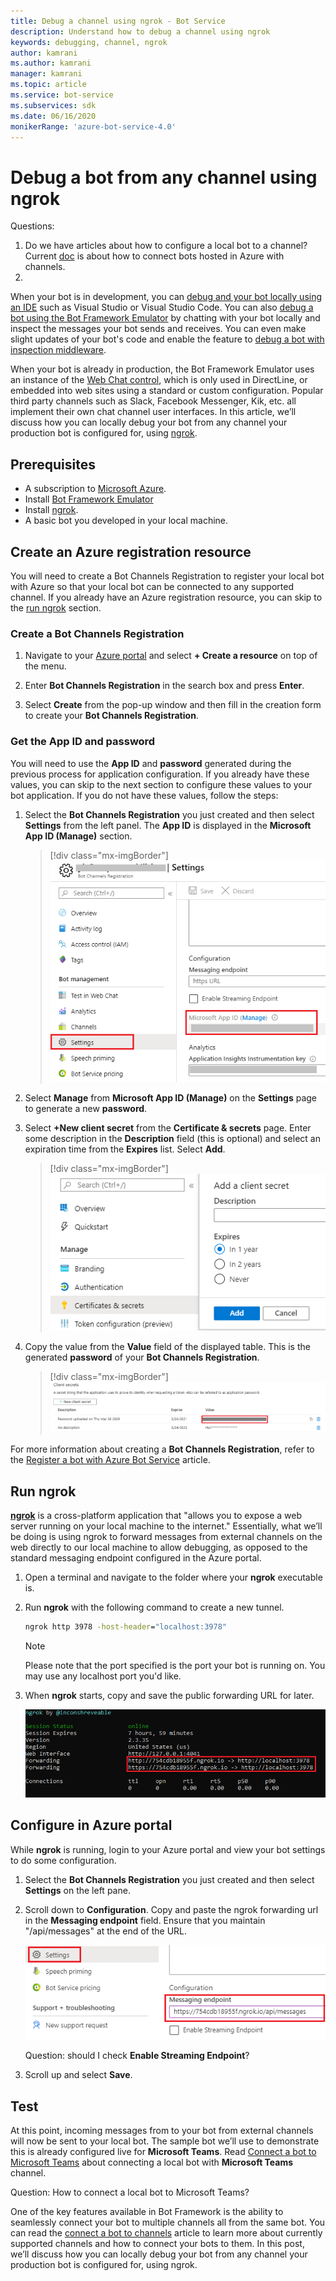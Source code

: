 ```yaml
---
title: Debug a channel using ngrok - Bot Service
description: Understand how to debug a channel using ngrok
keywords: debugging, channel, ngrok
author: kamrani
ms.author: kamrani
manager: kamrani
ms.topic: article
ms.service: bot-service
ms.subservices: sdk
ms.date: 06/16/2020
monikerRange: 'azure-bot-service-4.0'
---
```


# Debug a bot from any channel using ngrok

Questions:
1. Do we have articles about how to configure a local bot to a channel? Current [doc](https://docs.microsoft.com/azure/bot-service/bot-service-manage-channels?view=azure-bot-service-4.0) is about how to connect bots hosted in Azure with channels.
2. 

When your bot is in development, you can [debug and your bot locally using an IDE](https://docs.microsoft.com/azure/bot-service/bot-service-debug-bot?view=azure-bot-service-4.0) such as Visual Studio or Visual Studio Code. You can also [debug a bot using the Bot Framework Emulator](https://docs.microsoft.com/azure/bot-service/bot-service-debug-emulator?view=azure-bot-service-4.0) by chatting with your bot locally and inspect the messages your bot sends and receives. You can even make slight updates of your bot's code and enable the feature to [debug a bot with inspection middleware](https://docs.microsoft.com/azure/bot-service/bot-service-debug-inspection-middleware?view=azure-bot-service-4.0).

When your bot is already in production, the Bot Framework Emulator uses an instance of the [Web Chat control](https://github.com/Microsoft/BotFramework-WebChat), which is only used in DirectLine, or embedded into web sites using a standard or custom configuration. Popular third party channels such as Slack, Facebook Messenger, Kik, etc. all implement their own chat channel user interfaces. In this article, we’ll discuss how you can locally debug your bot from any channel your production bot is configured for, using [ngrok](https://ngrok.com/docs).

## Prerequisites

* A subscription to [Microsoft Azure](https://azure.microsoft.com/).
* Install [Bot Framework Emulator](https://github.com/Microsoft/BotFramework-Emulator/blob/master/README.md)
* Install [ngrok](https://ngrok.com/).
* A basic bot you developed in your local machine.

## Create an Azure registration resource

You will need to create a Bot Channels Registration to register your local bot with Azure so that your local bot can be connected to any supported channel. If you already have an Azure registration resource, you can skip to the [run ngrok](#run-ngrok) section. 

### Create a Bot Channels Registration

1. Navigate to your [Azure portal](https://azure.microsoft.com) and select **+ Create a resource** on top of the menu.

2. Enter **Bot Channels Registration** in the search box and press **Enter**.

3. Select **Create** from the pop-up window and then fill in the creation form to create your **Bot Channels Registration**.

### Get the App ID and password

You will need to use the **App ID** and **password** generated during the previous process for application configuration. If you already have these values, you can skip to the next section to configure these values to your bot application. If you do not have these values, follow the steps: 

1. Select the **Bot Channels Registration** you just created and then select **Settings** from the left panel. The **App ID** is displayed in the **Microsoft App ID (Manage)** section.
    
    > [!div class="mx-imgBorder"]
    > ![app id and password](../media/debug-ngrok/bot-channels-registration-appid-password.png)

2. Select **Manage** from **Microsoft App ID (Manage)** on the **Settings** page to generate a new **password**. 

3. Select **+New client secret** from the **Certificate & secrets** page. Enter some description in the **Description** field (this is optional) and select an expiration time from the **Expires** list. Select **Add**. 

    > [!div class="mx-imgBorder"]
    > ![certificates and secrets](../media/debug-ngrok/certificates-secrets.png)

4. Copy the value from the **Value** field of the displayed table. This is the generated **password** of your **Bot Channels Registration**.

    > [!div class="mx-imgBorder"]
    > ![bot channels registration password](../media/debug-ngrok/bot-channels-registration-password.png)

For more information about creating a **Bot Channels Registration**, refer to the [Register a bot with Azure Bot Service](https://docs.microsoft.com/azure/bot-service/bot-service-quickstart-registration?view=azure-bot-service-3.0&viewFallbackFrom=azure-bot-service-4.0) article.


## Run ngrok

[**ngrok**](https://ngrok.com/docs) is a cross-platform application that "allows you to expose a web server running on your local machine to the internet." Essentially, what we’ll be doing is using ngrok to forward messages from external channels on the web directly to our local machine to allow debugging, as opposed to the standard messaging endpoint configured in the Azure portal. 

1. Open a terminal and navigate to the folder where your **ngrok** executable is.

2. Run **ngrok** with the following command to create a new tunnel. 

    ```cmd
    ngrok http 3978 -host-header="localhost:3978"

    ```

    > [!NOTE]
    > Please note that the port specified is the port your bot is running on. You may use any localhost port you'd like.

3. When **ngrok** starts, copy and save the public forwarding URL for later. 
   
   ![scaleout diagram](../media/debug-ngrok/ngrok-forwarding-url.png)

## Configure in Azure portal

While **ngrok** is running, login to your Azure portal and view your bot settings to do some configuration.

1. Select the **Bot Channels Registration** you just created and then select **Settings** on the left pane. 

2. Scroll down to **Configuration**. Copy and paste the ngrok forwarding url in the **Messaging endpoint** field. Ensure that you maintain "/api/messages" at the end of the URL.
   
    ![scaleout diagram](../media/debug-ngrok/messaging-endpoint.png)

    Question: should I check **Enable Streaming Endpoint**? 

3. Scroll up and select **Save**.

## Test

At this point, incoming messages from to your bot from external channels will now be sent to your local bot. The sample bot we’ll use to demonstrate this is already configured live for **Microsoft Teams**. Read [Connect a bot to Microsoft Teams](https://docs.microsoft.com/azure/bot-service/channel-connect-teams?view=azure-bot-service-4.0) about connecting a local bot with **Microsoft Teams** channel.

Question: How to connect a local bot to Microsoft Teams?


One of the key features available in Bot Framework is the ability to seamlessly connect your bot to multiple channels all from the same bot. You can read the [connect a bot to channels](https://docs.microsoft.com/azure/bot-service/bot-service-manage-channels?view=azure-bot-service-4.0) article to learn more about currently supported channels and how to connect your bots to them. In this post, we’ll discuss how you can locally debug your bot from any channel your production bot is configured for, using ngrok.






